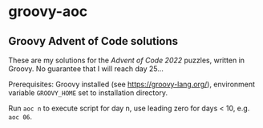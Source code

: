 # groovy-aoc
## Groovy Advent of Code solutions

These are my solutions for the *Advent of Code 2022* puzzles, written in Groovy.
No guarantee that I will reach day 25...

Prerequisites: Groovy installed (see https://groovy-lang.org/), environment variable `GROOVY_HOME` set to installation directory.

Run `aoc n` to execute script for day n, use leading zero for days < 10, e.g. `aoc 06`.
